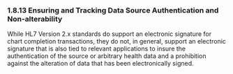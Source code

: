 ### 1.8.13 Ensuring and Tracking Data Source Authentication and Non-alterability

While HL7 Version 2.x standards do support an electronic signature for chart completion transactions, they do not, in general, support an electronic signature that is also tied to relevant applications to insure the authentication of the source or arbitrary health data and a prohibition against the alteration of data that has been electronically signed.

